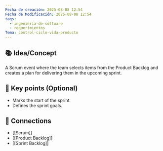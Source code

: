 ```yaml
---
Fecha de creación: 2025-08-08 12:54
Fecha de Modificación: 2025-08-08 12:54
tags:
  - ingeniería-de-software
  - requerimientos
Tema: control-ciclo-vida-producto
---
```



## 📚 Idea/Concept 

A Scrum event where the team selects items from the Product Backlog and creates a plan for delivering them in the upcoming sprint.
## 📌 Key points (Optional)
- Marks the start of the sprint.
- Defines the sprint goals.

## 🔗 Connections
- [[Scrum]]
- [[Product Backlog]]
- [[Sprint Backlog]]

